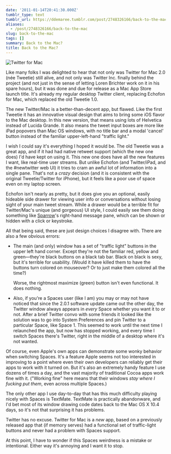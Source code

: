 ```yaml
---
date: '2011-01-14T20:41:30.000Z'
tumblr_type: text
tumblr_url: https://ddemaree.tumblr.com/post/2748326166/back-to-the-mac
aliases:
  - /post/2748326166/back-to-the-mac
slug: back-to-the-mac
tags: []
summary: Back to the Mac?
title: Back to the Mac?
---
```


![Twitter for Mac](https://media.tumblr.com/tumblr_lf13d165Tm1qaztlp.png)

Like many folks I was delighted to hear that not only was Twitter for Mac 2.0 (née Tweetie) still alive, and not only was Twitter Inc. finally behind the project (and not just in the sense of letting Loren Brichter work on it in his spare hours), but it was done and due for release as a Mac App Store launch title. It's already my regular desktop Twitter client, replacing Echofon for Mac, which replaced the old Tweetie 1.0.

The new Twitter/Mac is a better-than-decent app, but flawed. Like the first Tweetie it has an innovative visual design that aims to bring some iOS flavor to the Mac desktop. In this new version, that means using lots of Helvetica instead of Lucida Grande. It also means the tweet input boxes are more like iPad popovers than Mac OS windows, with no title bar and a modal 'cancel' button instead of the familiar upper-left-hand "traffic light."

I wish I could say it's everything I hoped it would be. The old Tweetie was a great app, and if it had had native retweet support (which the new one does) I'd have kept on using it. This new one does have all the new features I want, like real-time user streams. But unlike Echofon (and Twitter/iPad, and the #newtwitter web UI) it tries to cram an awful lot of information into a single pane. That's not a _crazy_ decision (and it is consistent with the original Tweetie/Twitter for iPhone), but it feels like a poor use of space even on my laptop screen.

Echofon isn't nearly as pretty, but it does give you an optional, easily hideable side drawer for viewing user info or conversations without losing sight of your main tweet stream. While a drawer would be a terrible fit for Twitter/Mac's unique (and gorgeous) UI style, I could easily see them doing something like [Sparrow](http://sparrowmailapp.com)'s right-hand message pane, which can be shown or hidden with a click or keystroke.

All that being said, these are just design choices I disagree with. There are also a few obvious errors:

* The main (and only) window has a set of "traffic light" buttons in the upper left hand corner. Except they're not the familiar red, yellow and green—they're black buttons on a black tab bar. Black on black is sexy, but it's terrible for usability. (Would it have killed them to have the buttons turn colored on mouseover? Or to just make them colored all the time?)

    Worse, the rightmost maximize (green) button isn't even functional. It does nothing.

* Also, if you're a Spaces user (like I am) you may or may not have noticed that since the 2.0.1 software update came out the other day, the Twitter window always appears in _every_ Space whether you want it to or not. After a brief Twitter convo with some friends it looked like the solution was to go into System Preferences and pin Twitter to a particular Space, like Space 1. This seemed to work until the next time I relaunched the app, but now has stopped working, and every time I switch Spaces there's Twitter, right in the middle of a desktop where it's not wanted.

Of course, even Apple's own apps can demonstrate some wonky behavior when switching Spaces. It's a feature Apple seems not too interested in improving to a point where even their own developers can reliably get their apps to work with it turned on. But it's also an extremely handy feature I use dozens of times a day, and the vast majority of traditional Cocoa apps work fine with it. ("Working fine" here means that their windows _stay where I fucking put them_, even across multiple Spaces.)

The only other app I use day-to-day that has this much difficulty playing nicely with Spaces is TextMate. TextMate is practically abandonware, and I'd bet most of its window drawing code dates back to the Mac OS X 10.4 days, so it's not that surprising it has problems.

Twitter has no excuse. Twitter for Mac is a _new_ app, based on a previously released app that (if memory serves) had a functional set of traffic-light buttons and never had a problem with Spaces support.

At this point, I have to wonder if this Spaces weirdness is a mistake or intentional. Either way it's annoying and I want it to stop.